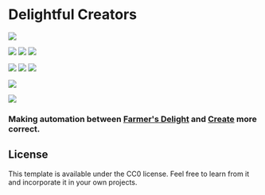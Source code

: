 [KOTLIN_FORGE]: https://www.curseforge.com/minecraft/mc-mods/kotlin-for-forge
[KOTLIN_FABRIC]: https://www.curseforge.com/minecraft/mc-mods/fabric-language-kotlin
[CREATE_FORGE]: https://www.curseforge.com/minecraft/mc-mods/create
[CREATE_FABRIC]: https://www.curseforge.com/minecraft/mc-mods/create-fabric
[FARMERS_DELIGHT_FORGE]: https://www.curseforge.com/minecraft/mc-mods/farmers-delight
[FARMERS_DELIGHT_FABRIC]: https://www.curseforge.com/minecraft/mc-mods/farmers-delight-fabric
[MODRINTH]: https://modrinth.com/mod/delightdulcreators
[CURSEFORGE]: https://legacy.curseforge.com/minecraft/mc-mods/delightful-creators-fabric

# Delightful Creators 

<img src="https://cdn.modrinth.com/data/jmJ87gsb/images/817a6483cf429656002308b597f65ed9f95ed130.png">

[![](https://img.shields.io/badge/FORGE%20%20REQUIRES-1e2a41?labelColor=gray&style=for-the-badge)][KOTLIN_FORGE]
[![](https://img.shields.io/badge/KOTLIN%20FOR%20FORGE-blue?logo=kotlin&labelColor=gray&style=for-the-badge)][KOTLIN_FORGE]
[![](https://img.shields.io/badge/CREATE-ae7c38?logo=curseforge&labelColor=gray&style=for-the-badge)][CREATE_FORGE]

[![](https://img.shields.io/badge/FABRIC%20REQUIRES-c6bca5?labelColor=gray&style=for-the-badge)][KOTLIN_FABRIC]
[![](https://img.shields.io/badge/FABRIC%20LANGUAGE%20KOTLIN-blue?logo=kotlin&labelColor=gray&style=for-the-badge)][KOTLIN_FABRIC]
[![](https://img.shields.io/badge/CREATE%20FABRIC-ae7c38?logo=curseforge&labelColor=gray&style=for-the-badge)][CREATE_FABRIC]

[![](https://cf.way2muchnoise.eu/delightful-creators-fabric.svg)][CURSEFORGE]

[![](https://raw.githubusercontent.com/modrinth/art/5f7653034c85cc0bbf45d63bbcb167c624b7374b/Branding/Badge/badge-dark.svg)][MODRINTH]

<h3>Making automation between <a href="https://www.curseforge.com/minecraft/mc-mods/farmers-delight-fabric" rel="noopener nofollow ugc">Farmer's Delight</a> and <a href="https://www.curseforge.com/minecraft/mc-mods/create-fabric" rel="noopener nofollow ugc">Create</a> more correct.</h3>

## License

This template is available under the CC0 license. Feel free to learn from it and incorporate it in your own projects.
